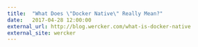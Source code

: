 ```yaml
---
title:  "What Does \"Docker Native\" Really Mean?"
date:   2017-04-28 12:00:00
external_url: http://blog.wercker.com/what-is-docker-native
external_site: wercker
---
```

